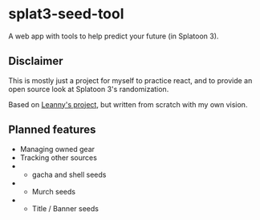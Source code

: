 # splat3-seed-tool
A web app with tools to help predict your future (in Splatoon 3).

## Disclaimer
This is mostly just a project for myself to practice react, and to provide an open source look at Splatoon 3's randomization.

Based on [Leanny's project](https://leanny.github.io/splat3seedchecker/#/writeup), but written from scratch with my own vision.

## Planned features
- Managing owned gear
- Tracking other sources
- - gacha and shell seeds
- - Murch seeds
- - Title / Banner seeds


